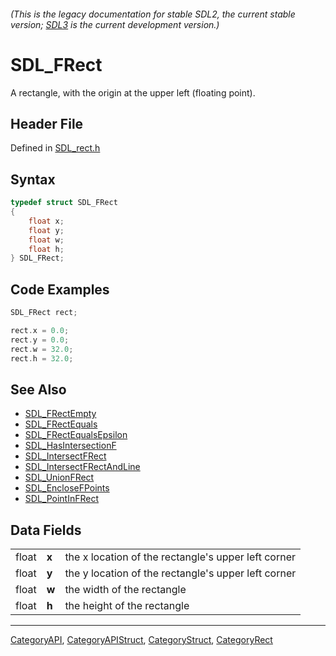###### (This is the legacy documentation for stable SDL2, the current stable version; [SDL3](https://wiki.libsdl.org/SDL3/) is the current development version.)
# SDL_FRect

A rectangle, with the origin at the upper left (floating point).

## Header File

Defined in [SDL_rect.h](https://github.com/libsdl-org/SDL/blob/SDL2/include/SDL_rect.h)

## Syntax

```c
typedef struct SDL_FRect
{
    float x;
    float y;
    float w;
    float h;
} SDL_FRect;
```

## Code Examples

```c++
SDL_FRect rect;

rect.x = 0.0;
rect.y = 0.0;
rect.w = 32.0;
rect.h = 32.0;
```

## See Also

* [SDL_FRectEmpty](SDL_FRectEmpty)
* [SDL_FRectEquals](SDL_FRectEquals)
* [SDL_FRectEqualsEpsilon](SDL_FRectEqualsEpsilon)
* [SDL_HasIntersectionF](SDL_HasIntersectionF)
* [SDL_IntersectFRect](SDL_IntersectFRect)
* [SDL_IntersectFRectAndLine](SDL_IntersectFRectAndLine)
* [SDL_UnionFRect](SDL_UnionFRect)
* [SDL_EncloseFPoints](SDL_EncloseFPoints)
* [SDL_PointInFRect](SDL_PointInFRect)


## Data Fields

|       |       |                                                     |
| ----- | ----- | --------------------------------------------------- |
| float | **x** | the x location of the rectangle's upper left corner |
| float | **y** | the y location of the rectangle's upper left corner |
| float | **w** | the width of the rectangle                          |
| float | **h** | the height of the rectangle                         |

----
[CategoryAPI](CategoryAPI), [CategoryAPIStruct](CategoryAPIStruct), [CategoryStruct](CategoryStruct), [CategoryRect](CategoryRect)


